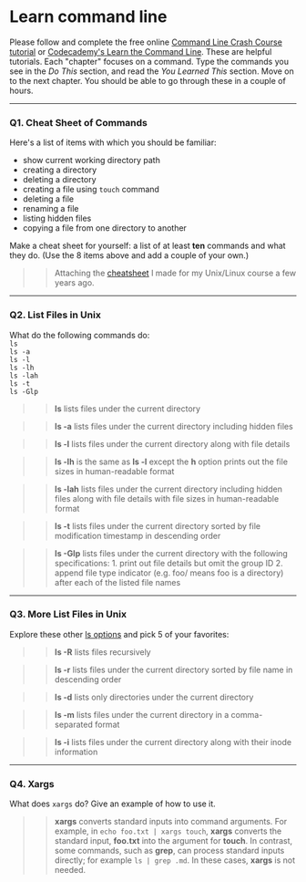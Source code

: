# Learn command line

Please follow and complete the free online [Command Line Crash Course
tutorial](https://web.archive.org/web/20160708171659/http://cli.learncodethehardway.org/book/) or [Codecademy's Learn the Command Line](https://www.codecademy.com/learn/learn-the-command-line). These are helpful tutorials. Each "chapter" focuses on a command. Type the commands you see in the _Do This_ section, and read the _You Learned This_ section. Move on to the next chapter. You should be able to go through these in a couple of hours.

---

### Q1.  Cheat Sheet of Commands  

Here's a list of items with which you should be familiar:  
* show current working directory path
* creating a directory
* deleting a directory
* creating a file using `touch` command
* deleting a file
* renaming a file
* listing hidden files
* copying a file from one directory to another

Make a cheat sheet for yourself: a list of at least **ten** commands and what they do.  (Use the 8 items above and add a couple of your own.)  

> > Attaching the [cheatsheet](https://goo.gl/Vmx5Sv) I made for my Unix/Linux course a few years ago.

---

### Q2.  List Files in Unix   

What do the following commands do:  
`ls`  
`ls -a`  
`ls -l`  
`ls -lh`  
`ls -lah`  
`ls -t`  
`ls -Glp`  

> > **ls** lists files under the current directory  

> > **ls -a** lists files under the current directory including hidden files

> > **ls -l** lists files under the current directory along with file details  

> > **ls -lh** is the same as **ls -l** except the **h** option prints out the file sizes in human-readable format  

> > **ls -lah** lists files under the current directory including hidden files along with file details with file sizes in human-readable format  

> > **ls -t** lists files under the current directory sorted by file modification timestamp in descending order  

> > **ls -Glp** lists files under the current directory with the following specifications: 1. print out file details but omit the group ID 2. append file type indicator (e.g. foo/ means foo is a directory) after each of the listed file names

---

### Q3.  More List Files in Unix  

Explore these other [ls options](http://www.techonthenet.com/unix/basic/ls.php) and pick 5 of your favorites:

> > **ls -R** lists files recursively

> > **ls -r** lists files under the current directory sorted by file name in descending order

> > **ls -d** lists only directories under the current directory

> > **ls -m** lists files under the current directory in a comma-separated format

> > **ls -i** lists files under the current directory along with their inode information

---

### Q4.  Xargs   

What does `xargs` do? Give an example of how to use it.

> > **xargs** converts standard inputs into command arguments. For example, in `echo foo.txt | xargs touch`, **xargs** converts the standard input, **foo.txt** into the argument for **touch**. In contrast, some commands, such as **grep**, can process standard inputs directly; for example `ls | grep .md`. In these cases, **xargs** is not needed.

 
